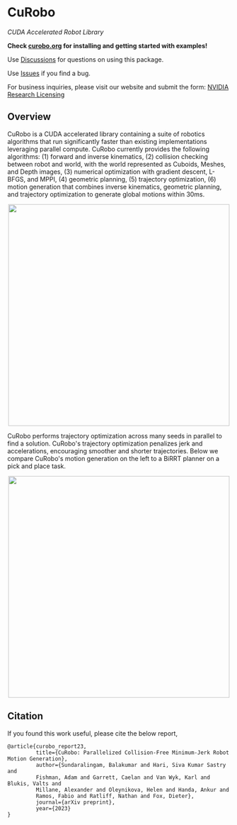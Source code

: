 <!--
Copyright (c) 2023 NVIDIA CORPORATION & AFFILIATES. All rights reserved.

NVIDIA CORPORATION, its affiliates and licensors retain all intellectual
property and proprietary rights in and to this material, related
documentation and any modifications thereto. Any use, reproduction,
disclosure or distribution of this material and related documentation
without an express license agreement from NVIDIA CORPORATION or
its affiliates is strictly prohibited.
-->
# CuRobo

*CUDA Accelerated Robot Library*

**Check [curobo.org](https://curobo.org) for installing and getting started with examples!**

Use [Discussions](https://github.com/NVlabs/curobo/discussions) for questions on using this package.

Use [Issues](https://github.com/NVlabs/curobo/issues) if you find a bug.


For business inquiries, please visit our website and submit the form: [NVIDIA Research Licensing](https://www.nvidia.com/en-us/research/inquiries/)

## Overview

CuRobo is a CUDA accelerated library containing a suite of robotics algorithms that run significantly faster than existing implementations leveraging parallel compute. CuRobo currently provides the following algorithms: (1) forward and inverse kinematics,
(2) collision checking between robot and world, with the world represented as Cuboids, Meshes, and Depth images, (3) numerical optimization with gradient descent, L-BFGS, and MPPI, (4) geometric planning, (5) trajectory optimization, (6) motion generation that combines inverse kinematics, geometric planning, and trajectory optimization to generate global motions within 30ms.

<p align="center">
<img width="500" src="images/robot_demo.gif">
</p>


CuRobo performs trajectory optimization across many seeds in parallel to find a solution. CuRobo's trajectory optimization penalizes jerk and accelerations, encouraging smoother and shorter trajectories. Below we compare CuRobo's motion generation on the left to a BiRRT planner on a pick and place task.

<p align="center">
<img width="500" src="images/rrt_compare.gif">
</p>

## Citation

If you found this work useful, please cite the below report,

```
@article{curobo_report23,
         title={CuRobo: Parallelized Collision-Free Minimum-Jerk Robot Motion Generation},
         author={Sundaralingam, Balakumar and Hari, Siva Kumar Sastry and 
         Fishman, Adam and Garrett, Caelan and Van Wyk, Karl and Blukis, Valts and 
         Millane, Alexander and Oleynikova, Helen and Handa, Ankur and 
         Ramos, Fabio and Ratliff, Nathan and Fox, Dieter},
         journal={arXiv preprint},
         year={2023}
}
```